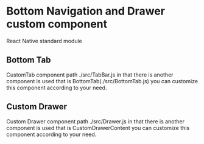 # Bottom Navigation and Drawer custom component

React Native standard module

## Bottom Tab

CustomTab component path ./src/TabBar.js in that there is another component is used that is BottomTab(./src/BottomTab.js) you can customize this component according to your need.

## Custom Drawer

Custom Drawer component path ./src/Drawer.js in that there is another component is used that is CustomDrawerContent you can customize this component according to your need.
